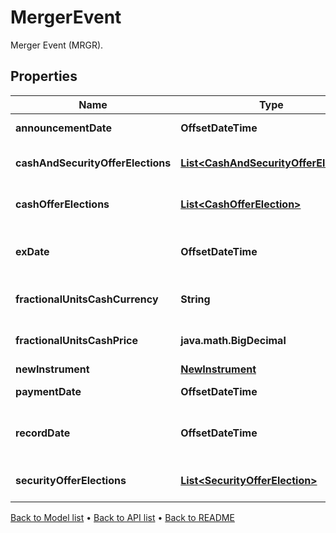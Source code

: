

# MergerEvent

Merger Event (MRGR).

## Properties

| Name | Type | Description | Notes |
|------------ | ------------- | ------------- | -------------|
|**announcementDate** | **OffsetDateTime** | The date the merger is announced. |  [optional] |
|**cashAndSecurityOfferElections** | [**List&lt;CashAndSecurityOfferElection&gt;**](CashAndSecurityOfferElection.md) | List of possible CashAndSecurityOfferElections for this merger event |  [optional] |
|**cashOfferElections** | [**List&lt;CashOfferElection&gt;**](CashOfferElection.md) | List of possible CashOfferElections for this merger event |  [optional] |
|**exDate** | **OffsetDateTime** | The first date on which the holder of record of the original shares has entitled ownership of the new shares. |  |
|**fractionalUnitsCashCurrency** | **String** | Optional. Used in calculating cash-in-lieu of fractional shares. |  [optional] |
|**fractionalUnitsCashPrice** | **java.math.BigDecimal** | Optional. Used in calculating cash-in-lieu of fractional shares. |  [optional] |
|**newInstrument** | [**NewInstrument**](NewInstrument.md) |  |  |
|**paymentDate** | **OffsetDateTime** | Date on which the merger takes place. |  |
|**recordDate** | **OffsetDateTime** | Optional. Date you have to be the holder of record of the original shares in order to receive the new shares. |  [optional] |
|**securityOfferElections** | [**List&lt;SecurityOfferElection&gt;**](SecurityOfferElection.md) | List of possible SecurityOfferElections for this merger event |  [optional] |



[Back to Model list](../README.md#documentation-for-models) &#8226; [Back to API list](../README.md#documentation-for-api-endpoints) &#8226; [Back to README](../README.md)


